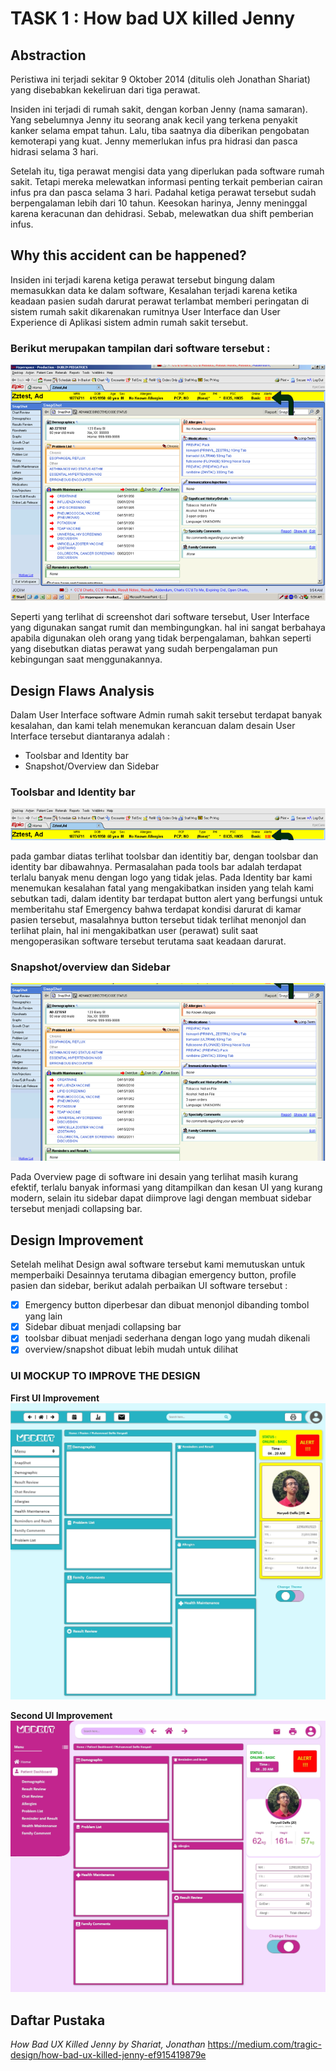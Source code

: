 # TASK 1 : How bad UX killed Jenny #

## Abstraction ##

Peristiwa ini terjadi sekitar 9 Oktober 2014 (ditulis oleh Jonathan Shariat) yang disebabkan kekeliruan dari tiga perawat.

Insiden ini terjadi di rumah sakit, dengan korban Jenny (nama samaran). Yang sebelumnya Jenny itu seorang anak kecil yang terkena penyakit kanker selama empat tahun. Lalu, tiba saatnya dia diberikan pengobatan kemoterapi yang kuat. Jenny memerlukan infus 
pra hidrasi dan pasca hidrasi selama 3 hari. 

Setelah itu, tiga perawat mengisi data yang diperlukan pada software rumah sakit. Tetapi mereka melewatkan informasi penting terkait pemberian cairan infus pra dan pasca selama 3 hari. Padahal ketiga perawat tersebut sudah berpengalaman lebih dari 10 tahun. 
Keesokan harinya, Jenny meninggal karena keracunan dan dehidrasi. Sebab, melewatkan dua shift pemberian infus.

## Why this accident can be happened? ##

Insiden ini terjadi karena ketiga perawat tersebut bingung dalam memasukkan data ke dalam software,  Kesalahan terjadi karena ketika keadaan pasien sudah darurat perawat terlambat memberi peringatan di sistem rumah sakit dikarenakan rumitnya User Interface dan User Experience di Aplikasi sistem admin rumah sakit tersebut.

### Berikut merupakan tampilan dari software tersebut : 

<img src='Design/falseui.png'>

Seperti yang terlihat di screenshot dari software tersebut, User Interface yang digunakan sangat rumit dan membingungkan.
hal ini sangat berbahaya apabila digunakan oleh orang yang tidak berpengalaman, bahkan seperti yang disebutkan diatas perawat yang sudah berpengalaman pun kebingungan saat menggunakannya.

## Design Flaws Analysis ##

Dalam User Interface software Admin rumah sakit tersebut terdapat banyak kesalahan, dan kami telah menemukan kerancuan dalam desain User Interface tersebut diantaranya adalah :

- Toolsbar and Identity bar
- Snapshot/Overview dan Sidebar

### Toolsbar and Identity bar ###

<img src = 'Design/Toolsbar.png'>

pada gambar diatas terlihat toolsbar dan identitiy bar, dengan toolsbar dan identity bar dibawahnya. Permasalahan pada tools bar adalah terdapat terlalu banyak menu dengan logo yang tidak jelas. Pada Identity bar kami menemukan kesalahan fatal yang mengakibatkan insiden yang telah kami sebutkan tadi, dalam identity bar terdapat button alert yang berfungsi untuk memberitahu staf Emergency bahwa terdapat kondisi darurat di kamar pasien tersebut, masalahnya button tersebut tidak terlihat menonjol dan terlihat plain, hal ini mengakibatkan user (perawat) sulit saat mengoperasikan software tersebut terutama saat keadaan darurat.

### Snapshot/overview dan Sidebar ###

<img src = 'Design/overview.png'>

Pada Overview page di software ini desain yang terlihat masih kurang efektif, terlalu banyak informasi yang ditampilkan dan kesan UI yang kurang modern, selain itu sidebar dapat diimprove lagi dengan membuat sidebar tersebut menjadi collapsing bar.

## Design Improvement ##

Setelah melihat Design awal software tersebut kami memutuskan untuk memperbaiki Desainnya terutama dibagian emergency button, profile pasien dan sidebar, berikut adalah perbaikan UI software tersebut :
- [x] Emergency button diperbesar dan dibuat menonjol dibanding tombol yang lain
- [x] Sidebar dibuat menjadi collapsing bar
- [x] toolsbar dibuat menjadi sederhana dengan logo yang mudah dikenali
- [x] overview/snapshot dibuat lebih mudah untuk dilihat

### UI MOCKUP TO IMPROVE THE DESIGN ###
**First UI Improvement**
<img src = 'Design/after_rebuild(1).jpg'>

**Second UI Improvement**
<img src = 'Design/after_rebuild(2).jpg'>

## Daftar Pustaka ##
*How Bad UX Killed Jenny by Shariat, Jonathan* https://medium.com/tragic-design/how-bad-ux-killed-jenny-ef915419879e 
